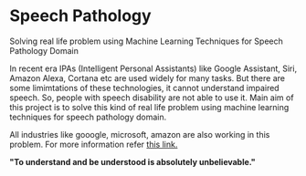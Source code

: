 # Speech Pathology
Solving real life problem using Machine Learning Techniques for Speech Pathology Domain 

<!-- -->In recent era IPAs (Intelligent Personal Assistants) like Google Assistant, Siri, Amazon Alexa, Cortana etc are used widely for many tasks. But there are some limimtations of these technologies, it cannot understand impaired speech. So, people with speech disability are not able to use it. Main aim of this project is to solve this kind of real life problem using machine learning techniques for speech pathology domain.

All industries like gooogle, microsoft, amazon are also working in this problem. 
For more information refer [this link.](https://blog.google/outreach-initiatives/accessibility/impaired-speech-recognition/)


**"To understand and be understood is absolutely unbelievable."**
